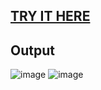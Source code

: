 ## [TRY IT HERE](https://makelinkshort.netlify.app/shorten)
## Output
![image](https://github.com/user-attachments/assets/5dc7304f-97f7-4b32-9874-bf9ca07ff19d)
![image](https://github.com/user-attachments/assets/7aac8f8f-0921-41a0-a1f5-3cd298bed52d)
